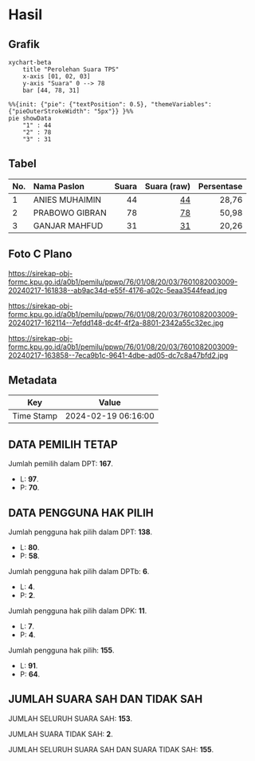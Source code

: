 # Hasil

## Grafik

```mermaid
xychart-beta
    title "Perolehan Suara TPS"
    x-axis [01, 02, 03]
    y-axis "Suara" 0 --> 78
    bar [44, 78, 31]
```

```mermaid
%%{init: {"pie": {"textPosition": 0.5}, "themeVariables": {"pieOuterStrokeWidth": "5px"}} }%%
pie showData
    "1" : 44
    "2" : 78
    "3" : 31
```

## Tabel

| No. | Nama Paslon    | Suara | Suara (raw) | Persentase |
|:--- |:-------------- | -----:| -----------:| ----------:|
| 1   | ANIES MUHAIMIN | 44    | [44][p-1]   | 28,76      |
| 2   | PRABOWO GIBRAN | 78    | [78][p-2]   | 50,98      |
| 3   | GANJAR MAHFUD  | 31    | [31][p-3]   | 20,26      |


[p-1]: https://github.com/gigit-pemilu/pemilu-2024-76-sulawesi-barat/blob/main/pilpres/hitung-suara/sub/76-sulawesi-barat/sub/01-pasangkayu/sub/08-tikke-raya/sub/2003-lariang/sub/009-tps/sub/paslon-1.txt
[p-2]: https://github.com/gigit-pemilu/pemilu-2024-76-sulawesi-barat/blob/main/pilpres/hitung-suara/sub/76-sulawesi-barat/sub/01-pasangkayu/sub/08-tikke-raya/sub/2003-lariang/sub/009-tps/sub/paslon-2.txt
[p-3]: https://github.com/gigit-pemilu/pemilu-2024-76-sulawesi-barat/blob/main/pilpres/hitung-suara/sub/76-sulawesi-barat/sub/01-pasangkayu/sub/08-tikke-raya/sub/2003-lariang/sub/009-tps/sub/paslon-3.txt

## Foto C Plano

https://sirekap-obj-formc.kpu.go.id/a0b1/pemilu/ppwp/76/01/08/20/03/7601082003009-20240217-161838--ab9ac34d-e55f-4176-a02c-5eaa3544fead.jpg

https://sirekap-obj-formc.kpu.go.id/a0b1/pemilu/ppwp/76/01/08/20/03/7601082003009-20240217-162114--7efdd148-dc4f-4f2a-8801-2342a55c32ec.jpg

https://sirekap-obj-formc.kpu.go.id/a0b1/pemilu/ppwp/76/01/08/20/03/7601082003009-20240217-163858--7eca9b1c-9641-4dbe-ad05-dc7c8a47bfd2.jpg


## Metadata

| Key        | Value               |
| ---------- | ------------------- |
| Time Stamp | 2024-02-19 06:16:00 |


## DATA PEMILIH TETAP

Jumlah pemilih dalam DPT: **167**.
 * L: **97**.
 * P: **70**.

## DATA PENGGUNA HAK PILIH

Jumlah pengguna hak pilih dalam DPT: **138**.
 * L: **80**.
 * P: **58**.

Jumlah pengguna hak pilih dalam DPTb: **6**.
 * L: **4**.
 * P: **2**.

Jumlah pengguna hak pilih dalam DPK: **11**.
 * L: **7**.
 * P: **4**.

Jumlah pengguna hak pilih: **155**.
 * L: **91**.
 * P: **64**.

## JUMLAH SUARA SAH DAN TIDAK SAH

JUMLAH SELURUH SUARA SAH: **153**.

JUMLAH SUARA TIDAK SAH: **2**.

JUMLAH SELURUH SUARA SAH DAN SUARA TIDAK SAH: **155**.



